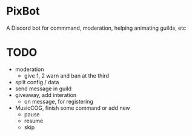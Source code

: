 # PixBot

A Discord bot for commmand, moderation, helping animating guilds, etc

# TODO

- moderation
  - give 1, 2 warn and ban at the third
- split config / data
- send message in guild
- giveaway, add interation
  - on message, for registering
- MusicCOG, finish some command or add new
  - pause
  - resume
  - skip
